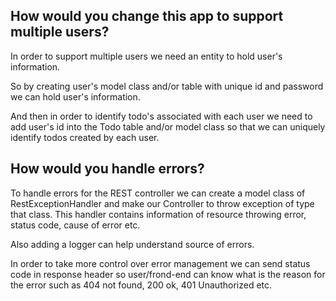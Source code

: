 ## How would you change this app to support multiple users?

In order to support multiple users we need an entity to hold user's information.

So by creating user's model class and/or table with unique id and password 
we can hold user's information.

And then in order to identify todo's associated with each user 
we need to add user's id into the Todo table and/or model class so that we can uniquely identify todos
created by each user.

## How would you handle errors?

To handle errors for the REST controller we can create a model class of RestExceptionHandler and make our Controller to throw exception of type that class. This handler contains information of
resource throwing error, status code, cause of error etc.

Also adding a logger can help understand source of errors. 

In order to take more control over error management we can send status code in response header 
so user/frond-end  can know what is the reason for the error such as 404 not found, 200 ok, 401 Unauthorized etc.
